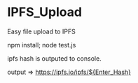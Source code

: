 # IPFS_Upload
Easy file upload to IPFS

npm install; node test.js

ipfs hash is outputed to console.

output => https://ipfs.io/ipfs/${Enter_Hash} 
